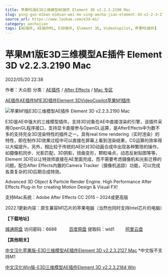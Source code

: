 ```yaml
---
title: 苹果M1版E3D三维模型AE插件 Element 3D v2.2.3.2190 Mac
slug: ping-guo-m1ban-e3dsan-wei-mo-xing-aecha-jian-element-3d-v2-2-3-2190-mac
source_url: https://www.lookae.com/e3d-m1/
category: aechajian
tags: [AE插件, AE插件M1, E3D插件, Element 3D, VideoCopilot, 苹果M1插件]
---
```

# 苹果M1版E3D三维模型AE插件 Element 3D v2.2.3.2190 Mac

2022/05/20 22:38

作者：大众脸
分类：[AE插件](https://www.lookae.com/after-effects/aechajian/) / [After Effects](https://www.lookae.com/after-effects/) / [Mac 专区](https://www.lookae.com/mac-osx/)

[AE插件](https://www.lookae.com/tag/ae%e6%8f%92%e4%bb%b6/)[AE插件M1](https://www.lookae.com/tag/aem1/)[E3D插件](https://www.lookae.com/tag/e3d%e6%8f%92%e4%bb%b6/)[Element 3D](https://www.lookae.com/tag/element-3d/)[VideoCopilot](https://www.lookae.com/tag/videocopilot/)[苹果M1插件](https://www.lookae.com/tag/%e8%8b%b9%e6%9e%9cm1%e6%8f%92%e4%bb%b6/)

![苹果M1版E3D三维模型AE插件 Element 3D v2.2.3.2190 Mac](https://www.lookae.com/wp-content/uploads/2022/05/E3D-M1.jpg "苹果M1版E3D三维模型AE插件 Element 3D v2.2.3.2190 Mac-LookAE.com")

E3D是AE中强大的三维模型插件。支持3D对象在AE中直接渲染的引擎，该插件采用OpenGL程序接口，支持显卡直接参与OpenGL运算，是AfterEffects中为数不多的支持完全3D渲染特性的插件之一。具有real time rendering（实时渲染）的特性，即在制作3D效果过程中可以直接在屏幕上看到渲染结果，CG运算的效率得以大幅提升。另外，相比较于传统的AE针对3D动画合成中出现各种繁琐的操作，如摄像机同步、光影匹配，3D阴影，扭曲变形，颗粒噪点，动态反射贴图等等，Element 3D可以让特效师直接在AE里面完成，而不需要考虑摄像机和光影迁移的问题。配合After Effects内置的Camera Tracker（摄像机追踪）功能，可以完成各类复杂的3D后期合成特效。

Advanced 3D Object & Particle Render Engine. High Performance After Effects Plug-in for creating Motion Design & Visual FX!

支持Mac系统：Adobe After Effects CC 2015 – 2024或更高版

2022.1更新内容：原生兼容M1芯片的苹果电脑（当然也同时支持Intel芯片的电脑）

**【下载地址】**

[城通网盘](https://url70.ctfile.com/f/2827370-581603041-2cd129?p=4431) 访问密码：6688          [百度网盘](https://pan.baidu.com/s/1nmTClTB3OtuCjg1R2r42EA?pwd=wld1) 提取码：wld1         [阿里云盘](https://www.aliyundrive.com/s/gPuRT1qqiMY)

**【其他相关】**

[中文汉化苹果版-E3D三维模型AE插件Element 3D v2.2.3.2127 Mac](https://www.lookae.com/e3d-maczh/) \*中文版不支持M1

[中文汉化Win版-E3D三维模型AE插件Element 3D v2.2.3.2184 Win](https://www.lookae.com/e3d-zh/)
